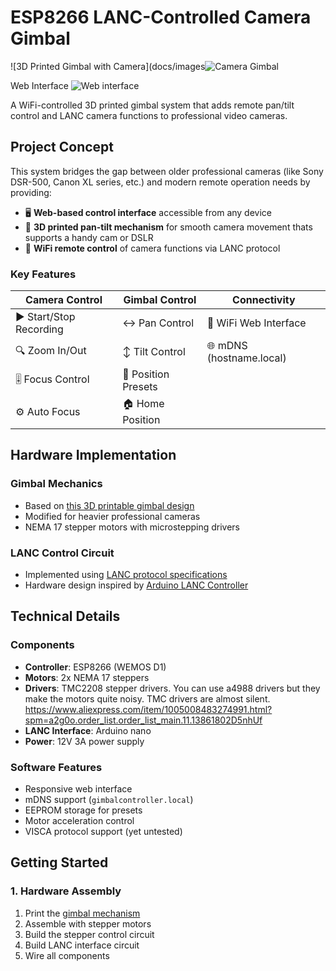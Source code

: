 # ESP8266 LANC-Controlled Camera Gimbal

![3D Printed Gimbal with Camera](docs/images![Camera Gimbal](https://github.com/user-attachments/assets/678f2cbf-d083-4ea2-b25e-12a536f71439)

Web Interface 
![Web interface](https://github.com/user-attachments/assets/1da027f7-d23d-4321-b558-914af4772593)

 A WiFi-controlled 3D printed gimbal system that adds remote pan/tilt control and LANC camera functions to professional video cameras.

## Project Concept

This system bridges the gap between older professional cameras (like Sony DSR-500, Canon XL series, etc.) and modern remote operation needs by providing:

- 🖥️ **Web-based control interface** accessible from any device
- 🤖 **3D printed pan-tilt mechanism** for smooth camera movement thats supports a handy cam or DSLR
- 📡 **WiFi remote control** of camera functions via LANC protocol


### Key Features

| Camera Control | Gimbal Control | Connectivity |
|---------------|----------------|--------------|
| ▶️ Start/Stop Recording | ↔️ Pan Control | 📶 WiFi Web Interface |
| 🔍 Zoom In/Out | ↕️ Tilt Control | 🌐 mDNS (hostname.local) |
| 🎚️ Focus Control | 💾 Position Presets |
| ⚙️ Auto Focus | 🏠 Home Position | |

## Hardware Implementation

### Gimbal Mechanics
- Based on [this 3D printable gimbal design](https://www.myminifactory.com/object/3d-print-camera-gimbal-95406)
- Modified for heavier professional cameras
- NEMA 17 stepper motors with microstepping drivers

### LANC Control Circuit
- Implemented using [LANC protocol specifications](https://www.boehmel.de/lanc.htm)
- Hardware design inspired by [Arduino LANC Controller](https://controlyourcamera.blogspot.com/2011/02/arduino-powered-lanc-remote.html)


## Technical Details

### Components
- **Controller**: ESP8266 (WEMOS D1)
- **Motors**: 2x NEMA 17 steppers
- **Drivers**: TMC2208 stepper drivers. You can use a4988 drivers but they make the motors quite noisy. TMC drivers are almost silent. https://www.aliexpress.com/item/1005008483274991.html?spm=a2g0o.order_list.order_list_main.11.13861802D5nhUf 
- **LANC Interface**: Arduino nano
- **Power**: 12V 3A power supply

### Software Features
- Responsive web interface
- mDNS support (`gimbalcontroller.local`)
- EEPROM storage for presets
- Motor acceleration control
- VISCA protocol support (yet untested)

## Getting Started

### 1. Hardware Assembly
1. Print the [gimbal mechanism](https://www.myminifactory.com/object/3d-print-camera-gimbal-95406)
2. Assemble with stepper motors
3. Build the stepper control circuit
4. Build LANC interface circuit
5. Wire all components
